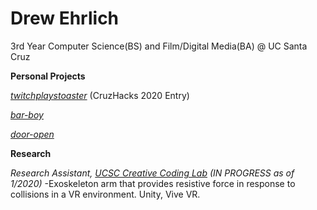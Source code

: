 # Drew Ehrlich

3rd Year Computer Science(BS) and Film/Digital Media(BA) @ UC Santa Cruz

**Personal Projects**

[*twitchplaystoaster*](https://devpost.com/software/twitchplaystoaster) (CruzHacks 2020 Entry)

[*bar-boy*](https://github.com/deehrlic/bar-boy) 

[*door-open*](https://github.com/deehrlic/door-open) 

**Research**

*Research Assistant, [UCSC Creative Coding Lab](https://creativecoding.soe.ucsc.edu) (IN PROGRESS as of 1/2020)*
-Exoskeleton arm that provides resistive force in response to collisions in a VR environment. Unity, Vive VR. 

